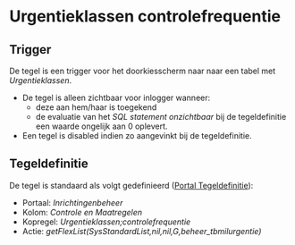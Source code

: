 # Urgentieklassen controlefrequentie

## Trigger

De tegel is een trigger voor het doorkiesscherm naar naar een tabel met _Urgentieklassen_.

- De tegel is alleen zichtbaar voor inlogger wanneer:
  - deze aan hem/haar is toegekend
  - de evaluatie van het _SQL statement onzichtbaar_ bij de tegeldefinitie een waarde ongelijk aan 0 oplevert.
- Een tegel is disabled indien zo aangevinkt bij de tegeldefinitie.

## Tegeldefinitie

De tegel is standaard als volgt gedefinieerd ([Portal Tegeldefinitie](/instellen_inrichten/portaldefinitie/portal_tegel.md)):

- Portaal: _Inrichtingenbeheer_
- Kolom: _Controle en Maatregelen_
- Kopregel: _Urgentieklassen;controlefrequentie_
- Actie: _getFlexList(SysStandardList,nil,nil,G,beheer_tbmilurgentie)_
